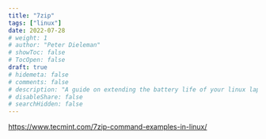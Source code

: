 ```yaml
---
title: "7zip"
tags: ["linux"]
date: 2022-07-28
# weight: 1
# author: "Peter Dieleman"
# showToc: false
# TocOpen: false
draft: true
# hidemeta: false
# comments: false
# description: "A guide on extending the battery life of your linux laptop"
# disableShare: false
# searchHidden: false
---
```


<https://www.tecmint.com/7zip-command-examples-in-linux/>